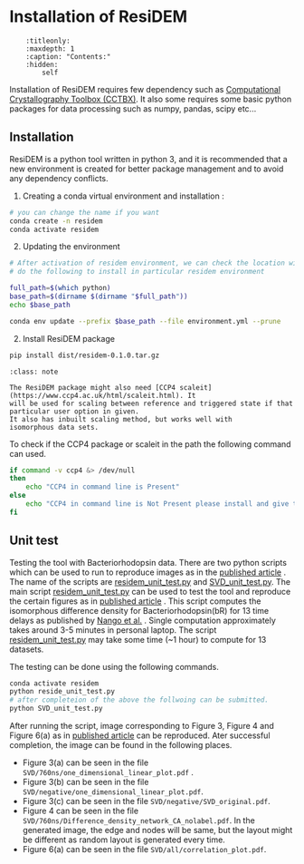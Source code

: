 # Installation of ResiDEM
```{toctree}
    :titleonly:
    :maxdepth: 1
    :caption: "Contents:"
    :hidden:
        self

```
Installation of ResiDEM requires few dependency such as [Computational Crystallography Toolbox (CCTBX)](https://cctbx.github.io/).
It also some requires some basic python packages for data processing such as numpy, pandas, scipy etc...

## Installation

 ResiDEM is a python tool written in python 3, and it is recommended that a new environment is created for better package
 management and to avoid any dependency conflicts. 

1. Creating a conda virtual environment and installation :

```bash
# you can change the name if you want
conda create -n residem
conda activate residem

```
2. Updating the environment
```bash
# After activation of residem environment, we can check the location with command `which python`
# do the following to install in particular residem environment

full_path=$(which python)
base_path=$(dirname $(dirname "$full_path"))
echo $base_path

conda env update --prefix $base_path --file environment.yml --prune
```

2. Install ResiDEM package

```bash
pip install dist/residem-0.1.0.tar.gz

```

```{admonition} Additional Information
:class: note

The ResiDEM package might also need [CCP4 scaleit](https://www.ccp4.ac.uk/html/scaleit.html). It 
will be used for scaling between reference and triggered state if that particular user option in given. 
It also has inbuilt scaling method, but works well with 
isomorphous data sets. 
```

To check if the CCP4 package or scaleit in the path the following command can used. 

~~~bash
if command -v ccp4 &> /dev/null
then
    echo "CCP4 in command line is Present"
else
    echo "CCP4 in command line is Not Present please install and give the path"
fi
~~~

## Unit test 

Testing the tool with Bacteriorhodopsin data. 
There are two python scripts which can be used to run to reproduce images as in the [published article](https://doi.org/10.1021/acs.jcim.4c00858)
. 
The name of the scripts are [residem_unit_test.py](residem_unit_test.py) and [SVD_unit_test.py](SVD_unit_test.py). 
The main script [residem_unit_test.py](residem_unit_test.py)  can be used to test the tool and reproduce the certain figures as in [published article](https://doi.org/10.1021/acs.jcim.4c00858)
.
This script computes the isomorphous difference density for Bacteriorhodopsin(bR) for 13 time delays as published by [Nango et al.](https://www.science.org/doi/10.1126/science.aah3497)
.
Single computation approximately takes around 3-5 minutes in personal laptop. The script [residem_unit_test.py](residem_unit_test.py) 
may take some time (~1 hour) to compute for 13 datasets. 

The testing can be done using the following commands. 

~~~bash
conda activate residem
python reside_unit_test.py
# after completeion of the above the follwoing can be submitted.
python SVD_unit_test.py

~~~

After running the script, image corresponding to Figure 3, Figure 4 and Figure 6(a) as in [published article](https://doi.org/10.1021/acs.jcim.4c00858)
 can be reproduced.
Ater successful completion, the image can be found in the following places. 
- Figure 3(a) can be seen in the file `SVD/760ns/one_dimensional_linear_plot.pdf` .
- Figure 3(b) can be seen in the file `SVD/negative/one_dimensional_linear_plot.pdf`.
- Figure 3(c) can be seen in the file `SVD/negative/SVD_original.pdf`.
- Figure 4  can be seen in the file `SVD/760ns/Difference_density_network_CA_nolabel.pdf`. In the generated image,
the edge and nodes will be same, but the layout might be different as random layout is generated every time. 
- Figure 6(a) can be seen in the file `SVD/all/correlation_plot.pdf`.




<script>
document.querySelectorAll('a[href^="http"]').forEach(link => {
    link.setAttribute('target', '_blank');
});
</script>